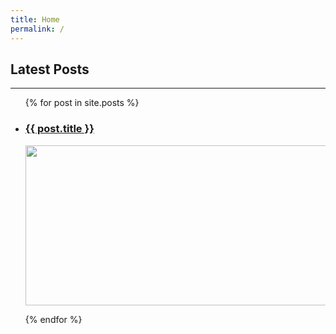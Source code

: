 ```yaml
---
title: Home
permalink: /
---
```


## Latest Posts

* * *

<ul>
  {% for post in site.posts %}
    <li>
      <h3><a href="{{ post.url }}">{{ post.title }}</a></h3>
      <img src="{{ post.item_image }}" width="512" height="256">
      <p></p>
    </li>
  {% endfor %}
</ul>
